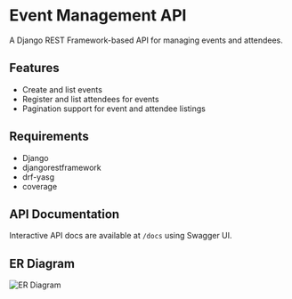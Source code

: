 # Event Management API

A Django REST Framework-based API for managing events and attendees.

## Features

- Create and list events
- Register and list attendees for events
- Pagination support for event and attendee listings

## Requirements

- Django
- djangorestframework
- drf-yasg
- coverage



## API Documentation

Interactive API docs are available at `/docs` using Swagger UI.


## ER Diagram
![ER Diagram](https://github.com/user-attachments/assets/0d9636e2-d1c5-4459-8feb-77e281a28580)
